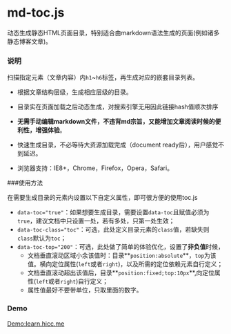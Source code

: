 md-toc.js
======

动态生成静态HTML页面目录，特别适合由markdown语法生成的页面(例如诸多静态博客文章)。

### 说明

扫描指定元素（文章内容）内`h1`~`h6`标签，再生成对应的嵌套目录列表。

-	根据文章结构层级，生成相应层级的目录。

-	目录实在页面加载之后动态生成，对搜索引擎无用因此链接hash值顺次排序

-	**无需手动编辑markdown文件，不违背md宗旨，又能增加文章阅读时候的便利性，增强体验**。

-	快速生成目录，不必等待大资源加载完成（document ready后），用户感觉不到延迟。
-	浏览器支持：IE8+，Chrome，Firefox，Opera，Safari。

###使用方法

在需要生成目录的元素内设置以下自定义属性，即可很方便的使用toc.js

-	`data-toc="true"`：如果想要生成目录，需要设置`data-toc`且赋值必须为`true`，建议文档中只设置一处，若有多处，只第一处生效；
-	`data-toc-class="toc"`：可选，此处定义目录元素的`class`值，若缺失则`class`默认为`toc`；
-	`data-toc-top="200"`：可选，此处做了简单的体验优化，设置了**非负值**时候，
	-	文档垂直滚动区域小余该值时：目录**`position:absolute`**，`top`为该值。横向定位属性(`left`或者`right`)，以及所需的定位依赖元素自行定义；
	-	文档垂直滚动超出该值后，目录**`position:fixed;top:10px`**,向定位属性(`left`或者`right`)自行定义；
	-	属性值最好不要带单位，只取里面的数字。


### Demo

[Demo:learn.hicc.me](http://learn.hicc.me/html-css/images-audio-video.html)


